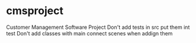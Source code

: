 # cmsproject
Customer Management Software Project
Don't add tests in src put them int test
Don't add classes with main
connect scenes when addign them
